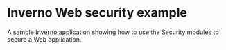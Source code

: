 [inverno-core-root]: https://github.com/inverno-io/inverno-core
[inverno-mods-root]: https://github.com/inverno-io/inverno-mods
[inverno-tools-root]: https://github.com/inverno-io/inverno-tools
[inverno-mod-web]: https://github.com/inverno-io/inverno-mods/blob/master/inverno-web/
[inverno-mod-security]: https://github.com/inverno-io/inverno-mods/blob/master/inverno-security/
[inverno-mod-security-http]: https://github.com/inverno-io/inverno-mods/blob/master/inverno-security-http/

[apache-license]: https://www.apache.org/licenses/LICENSE-2.0

# Inverno Web security example

A sample Inverno application showing how to use the Security modules to secure a Web application.
